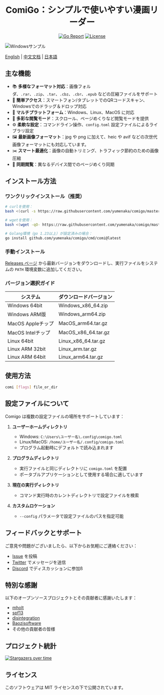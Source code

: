 <div align="center">

# ComiGo：シンプルで使いやすい漫画リーダー

[![Go Report](https://goreportcard.com/badge/github.com/yumenaka/comi?style=flat-square)](https://goreportcard.com/report/github.com/yumenaka/comi)
[![License](https://img.shields.io/github/license/yumenaka/comi?style=flat-square&color=blue)](https://github.com/yumenaka/comigo/blob/main/LICENSE)

</div>

![Windowsサンプル](https://www.yumenaka.net/wp-content/uploads/2020/08/sample.gif "Windowsサンプル")

[English](https://github.com/yumenaka/comigo/blob/master/README.md) | [中文文档](https://github.com/yumenaka/comigo/blob/master/README_CN.md) |  [日本語](https://github.com/yumenaka/comigo/blob/master/README_JP.md)

## 主な機能

- 📚 **多様なフォーマット対応**：画像フォルダ、`.rar`、`.zip`、`.tar`、`.cbz`、`.cbr`、`.epub` などの圧縮ファイルをサポート
- 🔄 **簡単アクセス**：スマートフォン/タブレットでのQRコードスキャン、Windowsでのドラッグ＆ドロップ対応
- 🐧 **マルチプラットフォーム**：Windows、Linux、MacOS に対応
- 📖 **多彩な閲覧モード**：スクロール、ページめくりなど閲覧モードを提供
- ⚙️ **柔軟な設定**：コマンドライン操作、`config.toml` 設定ファイルによるライブラリ設定
- 🖼️ **最新画像フォーマット**：jpg や png に加えて、heic や avif などの次世代画像フォーマットにも対応しています。
- ✂️ **スマート最適化**：画像の自動トリミング、トラフィック節約のための画像圧縮
- 🔄 **同期閲覧**：異なるデバイス間でのページめくり同期

## インストール方法

### ワンクリックインストール（推奨）

```bash
# curlを使用：
bash <(curl -s https://raw.githubusercontent.com/yumenaka/comigo/master/get_comigo.sh)

# wgetを使用：
bash <(wget -qO- https://raw.githubusercontent.com/yumenaka/comigo/master/get_comigo.sh)

# Golang環境（go 1.23以上）が設定済みの場合：
go install github.com/yumenaka/comigo/cmd/comi@latest
```

### 手動インストール

[Releases ページ](https://github.com/yumenaka/comigo/releases) から最新バージョンをダウンロードし、実行ファイルをシステムの `PATH` 環境変数に追加してください。

### バージョン選択ガイド

| システム            | ダウンロードバージョン         |
|-----------------|---------------------|
| Windows 64bit   | Windows_x86_64.zip  |
| Windows ARM版    | Windows_arm64.zip   |
| MacOS Appleチップ  | MacOS_arm64.tar.gz  |
| MacOS Intelチップ  | MacOS_x86_64.tar.gz |
| Linux 64bit     | Linux_x86_64.tar.gz |
| Linux ARM 32bit | Linux_arm.tar.gz    |
| Linux ARM 64bit | Linux_arm64.tar.gz  |

## 使用方法

```bash
comi [flags] file_or_dir
```

## 設定ファイルについて

Comigo は複数の設定ファイルの場所をサポートしています：

1. **ユーザーホームディレクトリ**  
   - Windows: `C:\Users\ユーザー名\.config\comigo.toml`
   - Linux/MacOS: `/home/ユーザー名/.config/comigo.toml`
   - プログラム起動時にデフォルトで読み込まれます

2. **プログラムディレクトリ**  
   - 実行ファイルと同じディレクトリに `comigo.toml` を配置
   - ポータブルアプリケーションとして使用する場合に適しています

3. **現在の実行ディレクトリ**  
   - コマンド実行時のカレントディレクトリで設定ファイルを検索

4. **カスタムロケーション**  
   - `--config` パラメータで設定ファイルのパスを指定可能

## フィードバックとサポート

ご意見や問題がございましたら、以下からお気軽にご連絡ください：
- [Issue](https://github.com/yumenaka/comigo/issues) を投稿
- [Twitter](https://x.com/yumenaka7) でメッセージを送信
- [Discord](https://discord.gg/c5q6d3dM8r) でディスカッションに参加ß
## 特別な感謝

以下のオープンソースプロジェクトとその貢献者に感謝いたします：
- [mholt](https://github.com/mholt)
- [spf13](https://github.com/spf13)
- [disintegration](https://github.com/disintegration)
- [Baozisoftware](https://github.com/Baozisoftware)
- その他の貢献者の皆様

## プロジェクト統計

[![Stargazers over time](https://starchart.cc/yumenaka/comigo.svg?variant=adaptive)](https://starchart.cc/yumenaka/comigo)

## ライセンス

このソフトウェアは MIT ライセンスの下で公開されています。
